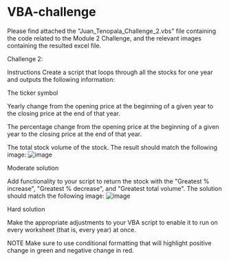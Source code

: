 # VBA-challenge

Please find attached the "Juan_Tenopala_Challenge_2.vbs" file containing the code related to the Module 2 Challenge, and the relevant images containing the resulted excel file.

Challenge 2:

Instructions
Create a script that loops through all the stocks for one year and outputs the following information:

The ticker symbol

Yearly change from the opening price at the beginning of a given year to the closing price at the end of that year.

The percentage change from the opening price at the beginning of a given year to the closing price at the end of that year.

The total stock volume of the stock. The result should match the following image:
![image](https://github.com/JuanTenopala/VBA-challenge/assets/144553115/a1561120-68f4-4f62-8cd6-ac83665328ca)

Moderate solution

Add functionality to your script to return the stock with the "Greatest % increase", "Greatest % decrease", and "Greatest total volume". The solution should match the following image:
![image](https://github.com/JuanTenopala/VBA-challenge/assets/144553115/f1ec7592-b5ce-447f-83c0-2e2939f19f4b)

Hard solution

Make the appropriate adjustments to your VBA script to enable it to run on every worksheet (that is, every year) at once.

NOTE
Make sure to use conditional formatting that will highlight positive change in green and negative change in red.
